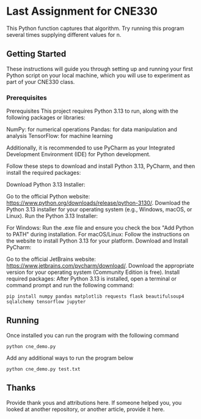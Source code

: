 # Last Assignment for CNE330 

This Python function captures that algorithm. Try running this program several times supplying different values for n.

## Getting Started

These instructions will guide you through setting up and running your first Python script on your local machine, which you will use to experiment as part of your CNE330 class.

### Prerequisites

Prerequisites
This project requires Python 3.13 to run, along with the following packages or libraries:

NumPy: for numerical operations
Pandas: for data manipulation and analysis
TensorFlow: for machine learning

Additionally, it is recommended to use PyCharm as your Integrated Development Environment (IDE) for Python development.

Follow these steps to download and install Python 3.13, PyCharm, and then install the required packages:

Download Python 3.13 Installer:

Go to the official Python website: https://www.python.org/downloads/release/python-3130/.
Download the Python 3.13 installer for your operating system (e.g., Windows, macOS, or Linux).
Run the Python 3.13 Installer:

For Windows: Run the .exe file and ensure you check the box "Add Python to PATH" during installation.
For macOS/Linux: Follow the instructions on the website to install Python 3.13 for your platform.
Download and Install PyCharm:

Go to the official JetBrains website: https://www.jetbrains.com/pycharm/download/.
Download the appropriate version for your operating system (Community Edition is free).
Install required packages: After Python 3.13 is installed, open a terminal or command prompt and run the following command:

```
pip install numpy pandas matplotlib requests flask beautifulsoup4 sqlalchemy tensorflow jupyter

```

## Running
Once installed you can run the program with the following command

```
python cne_demo.py
```

Add any additional ways to run the program below

```
python cne_demo.py test.txt
```

## Thanks
Provide thank yous and attributions here. If someone helped you, you looked at another repository, or another article, provide it here.
